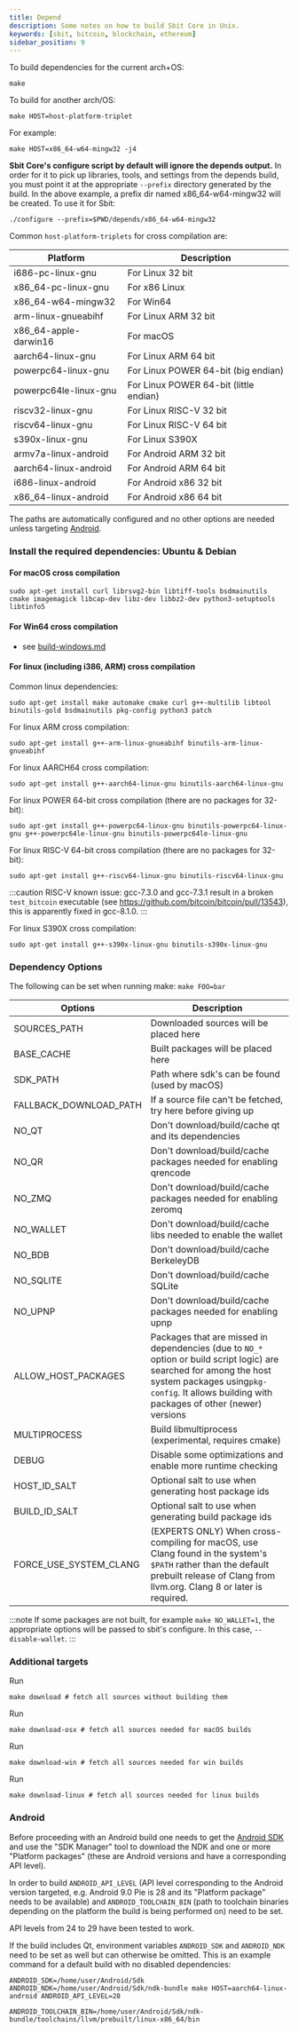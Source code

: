 ```yaml
---
title: Depend
description: Some notes on how to build Sbit Core in Unix.
keywords: [sbit, bitcoin, blockchain, ethereum]
sidebar_position: 9
---
```



To build dependencies for the current arch+OS:

```shell
make
```

To build for another arch/OS:

```shell
make HOST=host-platform-triplet
```

For example:
```shell
make HOST=x86_64-w64-mingw32 -j4
```

**Sbit Core's configure script by default will ignore the depends output.** In
order for it to pick up libraries, tools, and settings from the depends build,
you must point it at the appropriate `--prefix` directory generated by the
build. In the above example, a prefix dir named x86_64-w64-mingw32 will be
created. To use it for Sbit:

```shell
./configure --prefix=$PWD/depends/x86_64-w64-mingw32
```

Common `host-platform-triplets` for cross compilation are:

 Platform                 | Description          
 -------------------------|------------------
i686-pc-linux-gnu         | For Linux 32 bit        
x86_64-pc-linux-gnu       | For x86 Linux     
x86_64-w64-mingw32        | For Win64             
arm-linux-gnueabihf       | For Linux ARM 32 bit            
x86_64-apple-darwin16     | For macOS            
aarch64-linux-gnu         | For Linux ARM 64 bit           
powerpc64-linux-gnu       | For Linux POWER 64-bit (big endian)          
powerpc64le-linux-gnu     | For Linux POWER 64-bit (little endian)          
riscv32-linux-gnu         | For Linux RISC-V 32 bit          
riscv64-linux-gnu         | For Linux RISC-V 64 bit          
s390x-linux-gnu           | For Linux S390X           
armv7a-linux-android      | For Android ARM 32 bit           
aarch64-linux-android     | For Android ARM 64 bit          
i686-linux-android        | For Android x86 32 bit          
x86_64-linux-android      | For Android x86 64 bit         



The paths are automatically configured and no other options are needed unless targeting [Android](#Android).

### Install the required dependencies: Ubuntu & Debian

#### For macOS cross compilation

```shell
sudo apt-get install curl librsvg2-bin libtiff-tools bsdmainutils cmake imagemagick libcap-dev libz-dev libbz2-dev python3-setuptools libtinfo5
```

#### For Win64 cross compilation

- see [build-windows.md](build-windows)

#### For linux (including i386, ARM) cross compilation

Common linux dependencies:

```shell
sudo apt-get install make automake cmake curl g++-multilib libtool binutils-gold bsdmainutils pkg-config python3 patch
```

For linux ARM cross compilation:

```shell
sudo apt-get install g++-arm-linux-gnueabihf binutils-arm-linux-gnueabihf
```

For linux AARCH64 cross compilation:

```shell
sudo apt-get install g++-aarch64-linux-gnu binutils-aarch64-linux-gnu
```

For linux POWER 64-bit cross compilation (there are no packages for 32-bit):

```shell
sudo apt-get install g++-powerpc64-linux-gnu binutils-powerpc64-linux-gnu g++-powerpc64le-linux-gnu binutils-powerpc64le-linux-gnu
```

For linux RISC-V 64-bit cross compilation (there are no packages for 32-bit):

```shell
sudo apt-get install g++-riscv64-linux-gnu binutils-riscv64-linux-gnu
```

:::caution
RISC-V known issue: gcc-7.3.0 and gcc-7.3.1 result in a broken `test_bitcoin` executable (see https://github.com/bitcoin/bitcoin/pull/13543),
this is apparently fixed in gcc-8.1.0.
:::

For linux S390X cross compilation:

```shell
sudo apt-get install g++-s390x-linux-gnu binutils-s390x-linux-gnu
```

### Dependency Options
The following can be set when running make: `make FOO=bar`

Options                      | Description
-----------------------------|------------------------------------------------------
SOURCES_PATH                 | Downloaded sources will be placed here
BASE_CACHE                   | Built packages will be placed here
SDK_PATH                     | Path where sdk's can be found (used by macOS)
FALLBACK_DOWNLOAD_PATH       | If a source file can't be fetched, try here before giving up
NO_QT                        | Don't download/build/cache qt and its dependencies
NO_QR                        | Don't download/build/cache packages needed for enabling qrencode
NO_ZMQ                       | Don't download/build/cache packages needed for enabling zeromq
NO_WALLET                    | Don't download/build/cache libs needed to enable the wallet
NO_BDB                       | Don't download/build/cache BerkeleyDB
NO_SQLITE                    | Don't download/build/cache SQLite
NO_UPNP                      | Don't download/build/cache packages needed for enabling upnp
ALLOW_HOST_PACKAGES          | Packages that are missed in dependencies (due to `NO_*` option or build script logic) are searched for among the host system packages using`pkg-config`. It allows building with packages of other (newer) versions
MULTIPROCESS                 | Build libmultiprocess (experimental, requires cmake)
DEBUG                        | Disable some optimizations and enable more runtime checking
HOST_ID_SALT                 | Optional salt to use when generating host package ids
BUILD_ID_SALT                | Optional salt to use when generating build package ids
FORCE_USE_SYSTEM_CLANG       | (EXPERTS ONLY) When cross-compiling for macOS, use Clang found in the system's <code>$PATH</code> rather than the default prebuilt release of Clang from llvm.org. Clang 8 or later is required.



:::note
If some packages are not built, for example `make NO_WALLET=1`, the appropriate
options will be passed to sbit's configure. In this case, `--disable-wallet`.
:::

### Additional targets

Run

```shell
make download # fetch all sources without building them
```

Run

```shell
make download-osx # fetch all sources needed for macOS builds
```

Run

```shell
make download-win # fetch all sources needed for win builds
```

Run

```shell
make download-linux # fetch all sources needed for linux builds
```


### Android

Before proceeding with an Android build one needs to get the [Android SDK](https://developer.android.com/studio) and use the "SDK Manager" tool to download the NDK and one or more "Platform packages" (these are Android versions and have a corresponding API level).

In order to build `ANDROID_API_LEVEL` (API level corresponding to the Android version targeted, e.g. Android 9.0 Pie is 28 and its "Platform package" needs to be available) and `ANDROID_TOOLCHAIN_BIN` (path to toolchain binaries depending on the platform the build is being performed on) need to be set.

API levels from 24 to 29 have been tested to work.

If the build includes Qt, environment variables `ANDROID_SDK` and `ANDROID_NDK` need to be set as well but can otherwise be omitted.
This is an example command for a default build with no disabled dependencies:

```
ANDROID_SDK=/home/user/Android/Sdk ANDROID_NDK=/home/user/Android/Sdk/ndk-bundle make HOST=aarch64-linux-android ANDROID_API_LEVEL=28 

ANDROID_TOOLCHAIN_BIN=/home/user/Android/Sdk/ndk-bundle/toolchains/llvm/prebuilt/linux-x86_64/bin
```
